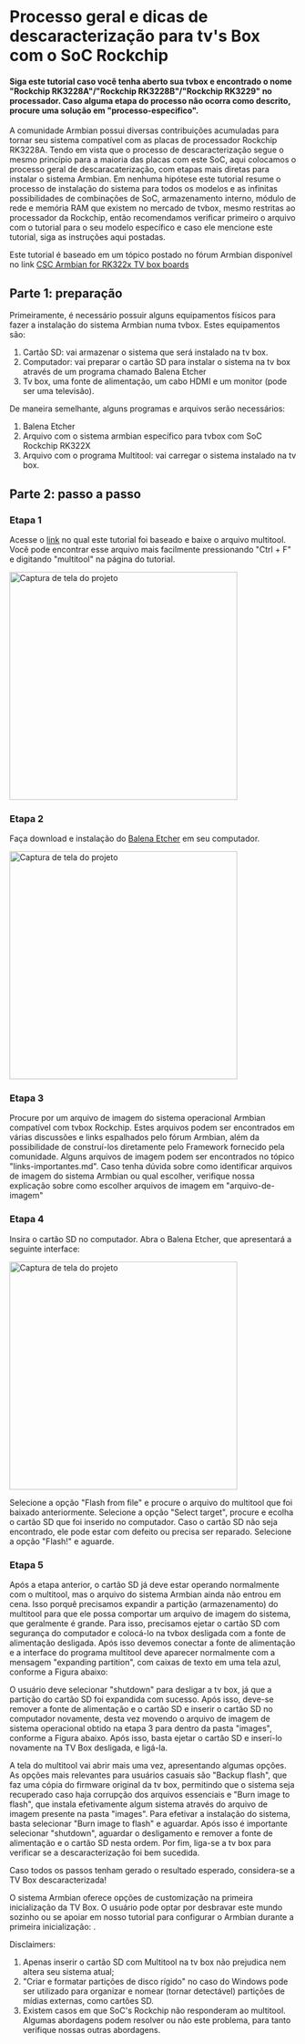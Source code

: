 # Processo geral e dicas de descaracterização para tv's Box com o SoC Rockchip

#### Siga este tutorial caso você tenha aberto sua tvbox e encontrado o nome "Rockchip RK3228A"/"Rockchip RK3228B"/"Rockchip RK3229" no processador. Caso alguma etapa do processo não ocorra como descrito, procure uma solução em "processo-especifico".

A comunidade Armbian possui diversas contribuições acumuladas para tornar seu sistema compatível com as placas de processador Rockchip RK3228A.
Tendo em vista que o processo de descaracterização segue o mesmo princípio para a maioria das placas com este SoC, aqui colocamos o processo geral de descaracaterização, com etapas mais diretas para instalar o sistema Armbian. Em nenhuma hipótese este tutorial resume o processo de instalação do sistema para todos os modelos e as infinitas possibilidades de combinações de SoC, armazenamento interno, módulo de rede e memória RAM que existem no mercado de tvbox, mesmo restritas ao processador da Rockchip, então recomendamos verificar primeiro o arquivo com o tutorial para o seu modelo específico e caso ele mencione este tutorial, siga as instruções aqui postadas.

Este tutorial é baseado em um tópico postado no fórum Armbian disponível no link [CSC Armbian for RK322x TV box boards](https://forum.armbian.com/topic/34923-csc-armbian-for-rk322x-tv-box-boards/)

## Parte 1: preparação
Primeiramente, é necessário possuir alguns equipamentos físicos para fazer a instalação do sistema Armbian numa tvbox. Estes equipamentos são:
1. Cartão SD: vai armazenar o sistema que será instalado na tv box.
2. Computador: vai preparar o cartão SD para instalar o sistema na tv box através de um programa chamado Balena Etcher
3. Tv box, uma fonte de alimentação, um cabo HDMI e um monitor (pode ser uma televisão).

De maneira semelhante, alguns programas e arquivos serão necessários:
1. Balena Etcher
2. Arquivo com o sistema armbian específico para tvbox com SoC Rockchip RK322X
3. Arquivo com o programa Multitool: vai carregar o sistema instalado na tv box.

## Parte 2: passo a passo

### Etapa 1
Acesse o [link](https://forum.armbian.com/topic/34923-csc-armbian-for-rk322x-tv-box-boards/) no qual este tutorial foi baseado e baixe o arquivo multitool. Você pode encontrar esse arquivo mais facilmente pressionando "Ctrl + F" e digitando "multitool" na página do tutorial.

 <img src="https://github.com/user-attachments/assets/3ef67367-76d9-47fc-9264-c924c48d85ac" alt="Captura de tela do projeto" width="400">


### Etapa 2
Faça download e instalação do [Balena Etcher](https://etcher.balena.io/) em seu computador.

 <img src="https://github.com/user-attachments/assets/5c8e6408-ac5b-45c7-b859-2ad2d78882d7" alt="Captura de tela do projeto" width="400">


### Etapa 3
Procure por um arquivo de imagem do sistema operacional Armbian compatível com tvbox Rockchip. Estes arquivos podem ser encontrados em várias discussões e links espalhados pelo fórum Armbian, além da possibilidade de construí-los diretamente pelo Framework fornecido pela comunidade. Alguns arquivos de imagem podem ser encontrados no tópico "links-importantes.md". Caso tenha dúvida sobre como identificar arquivos de imagem do sistema Armbian ou qual escolher, verifique nossa explicação sobre como escolher arquivos de imagem em "arquivo-de-imagem"

### Etapa 4
Insira o cartão SD no computador.
Abra o Balena Etcher, que apresentará a seguinte interface:

 <img src="https://github.com/user-attachments/assets/05361198-2c11-47bf-aeed-724f5f170a1f" alt="Captura de tela do projeto" width="400">

Selecione a opção "Flash from file" e procure o arquivo do multitool que foi baixado anteriormente.
Selecione a opção "Select target", procure e ecolha o cartão SD que foi inserido no computador. Caso o cartão SD não seja encontrado, ele pode estar com defeito ou precisa ser reparado.
Selecione a opção "Flash!" e aguarde.

### Etapa 5
Após a etapa anterior, o cartão SD já deve estar operando normalmente com o multitool, mas o arquivo do sistema Armbian ainda não entrou em cena. Isso porquê precisamos expandir a partição (armazenamento) do multitool para que ele possa comportar um arquivo de imagem do sistema, que geralmente é grande. Para isso, precisamos ejetar o cartão SD com segurança do computador e colocá-lo na tvbox desligada com a fonte de alimentação desligada. Após isso devemos conectar a fonte de alimentação e a interface do programa multitool deve aparecer normalmente com a mensagem "expanding partition", com caixas de texto em uma tela azul, conforme a Figura abaixo:

O usuário deve selecionar "shutdown" para desligar a tv box, já que a partição do cartão SD foi expandida com sucesso. Após isso, deve-se remover a fonte de alimentação e o cartão SD e inserir o cartão SD no computador novamente, desta vez movendo o arquivo de imagem de sistema operacional obtido na etapa 3 para dentro da pasta "images", conforme a Figura abaixo. Após isso, basta ejetar o cartão SD e inserí-lo novamente na TV Box desligada, e ligá-la.

A tela do multitool vai abrir mais uma vez, apresentando algumas opções. As opções mais relevantes para usuários casuais são "Backup flash", que faz uma cópia do firmware original da tv box, permitindo que o sistema seja recuperado caso haja corrupção dos arquivos essenciais e "Burn image to flash", que instala efetivamente algum sistema através do arquivo de imagem presente na pasta "images". Para efetivar a instalação do sistema, basta selecionar "Burn image to flash" e aguardar. Após isso é importante selecionar "shutdown", aguardar o desligamento e remover a fonte de alimentação e o cartão SD nesta ordem. Por fim, liga-se a tv box para verificar se a descaracterização foi bem sucedida.

Caso todos os passos tenham gerado o resultado esperado, considera-se a TV Box descaracterizada!

O sistema Armbian oferece opções de customização na primeira inicialização da TV Box. O usuário pode optar por desbravar este mundo sozinho ou se apoiar em nosso tutorial para configurar o Armbian durante a primeira inicialização: .

Disclaimers:

1. Apenas inserir o cartão SD com Multitool na tv box não prejudica nem altera seu sistema atual;
2. "Criar e formatar partições de disco rígido" no caso do Windows pode ser utilizado para organizar e nomear (tornar detectável) partições de mídias externas, como cartões SD.
3. Existem casos em que SoC's Rockchip não responderam ao multitool. Algumas abordagens podem resolver ou não este problema, para tanto verifique nossas outras abordagens.
